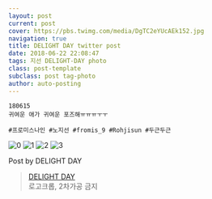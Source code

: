 ```yaml
---
layout: post
current: post
cover: https://pbs.twimg.com/media/DgTC2eYUcAEk152.jpg
navigation: true
title: DELIGHT DAY twitter post
date: 2018-06-22 22:08:47
tags: 지선 DELIGHT-DAY photo
class: post-template
subclass: post tag-photo
author: auto-posting
---
```


```  
180615  
귀여운 애가 귀여운 포즈해ㅠㅠㅠㅜㅜ  
  
#프로미스나인 #노지선 #fromis_9 #Rohjisun #두근두근  

```

![0](https://pbs.twimg.com/media/DgTC1UqVQAAtKF4.jpg)
![1](https://pbs.twimg.com/media/DgTC1YNVMAAMNmz.jpg)
![2](https://pbs.twimg.com/media/DgTC2LxUEAI1XHG.jpg)
![3](https://pbs.twimg.com/media/DgTC2eYUcAEk152.jpg)


Post by DELIGHT DAY

> [DELIGHT DAY](https://twitter.com/delightday_JS)  
  로고크롭, 2차가공 금지
